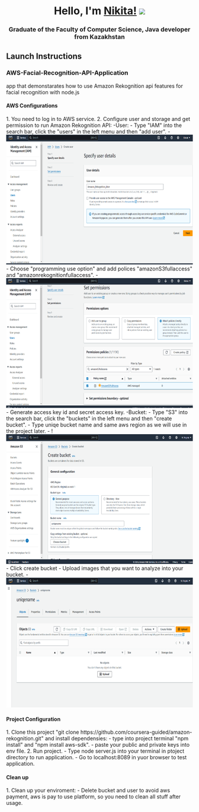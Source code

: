 <h1 align="center">Hello, I'm <a href="#" target="_blank">Nikita!</a> 
<img src="https://github.com/blackcater/blackcater/raw/main/images/Hi.gif" height="32"/></h1>
<h3 align="center">Graduate of the Faculty of Computer Science, Java developer from Kazakhstan</h3>

<h2>Launch Instructions</h2>

<h3> AWS-Facial-Recognition-API-Application </h3>
app that demonstarates how to use Amazon Rekognition api features for facial recognition with node.js

<h4> AWS Configurations </h4>
1. You need to log in to AWS service.
2. Configure user and storage and get permission to run Amazon Rekognition API:
-User:
    - Type "IAM" into the search bar, click the "users" in the left menu and then "add user".
    - <img src="https://github.com/Nikita333111/AWS-Facial-Recognition-API-Application/blob/main/amazon-rekognition/instructions%20imgs/user%20creation.png" height="350" alt="конфигурация бд">
    - Choose "programming use option" and add polices "amazonS3fullaccess" and "amazonrekognitionfullaccess".
    - <img src="https://github.com/Nikita333111/AWS-Facial-Recognition-API-Application/blob/main/amazon-rekognition/instructions%20imgs/set%20permissions.png" height="350" alt="конфигурация бд">
    - Generate access key id and secret access key.
-Bucket:
    - Type "S3" into the search bar, click the "buckets" in the left menu and then "create bucket".
    - Type uniqe bucket name and same aws region as we will use in the project later.
    - !<img src="https://github.com/Nikita333111/AWS-Facial-Recognition-API-Application/blob/main/amazon-rekognition/instructions%20imgs/create%20bucket.png" height="350" alt="конфигурация бд">
    - Click create bucket
    - Upload images that you want to analyze into your bucket.
    - <img src="https://github.com/Nikita333111/AWS-Facial-Recognition-API-Application/blob/main/amazon-rekognition/instructions%20imgs/upload%20img.png" height="350" alt="конфигурация бд">

<h4> Project Configuration </h4>
1. Clone this project "git clone https://github.com/coursera-guided/amazon-rekognition.git" and install dependensies:
    - type into project terminal "npm install" and "npm install aws-sdk".
    - paste your public and private keys into env file.
2. Run project.
    - Type node server.js into your terminal in ptoject directory to run application.
    - Go to localhost:8089 in yuor browser to test application.

<h4> Clean up </h4>
1. Clean up your enviroment:
    - Delete bucket and user to avoid aws payment, aws is pay to use platform, so you need to clean all stuff after usage. 
